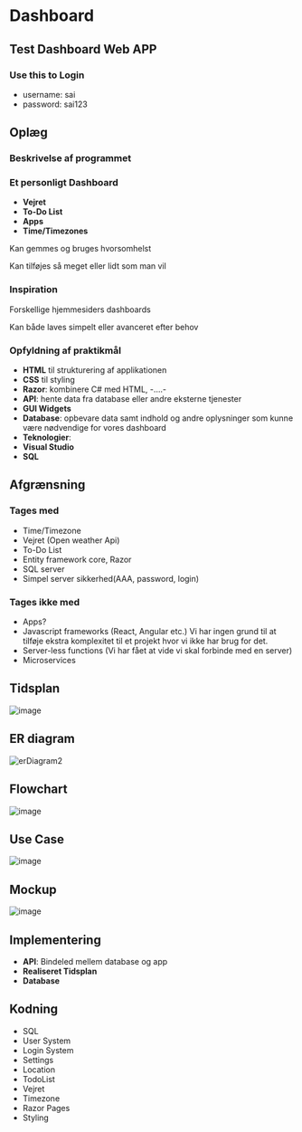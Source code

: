 # Dashboard
## Test Dashboard Web APP
### Use this to Login
- username: sai
- password: sai123

## Oplæg
### Beskrivelse af programmet

### **Et personligt Dashboard**

- **Vejret**
- **To-Do List**
- **Apps**
- **Time/Timezones**

Kan gemmes og bruges hvorsomhelst

Kan tilføjes så meget eller lidt som man vil

### Inspiration

Forskellige hjemmesiders dashboards

Kan både laves simpelt eller avanceret efter behov

### Opfyldning af praktikmål

- **HTML** til strukturering af applikationen
- **CSS** til styling
- **Razor**: kombinere C# med HTML, -….-
- **API**: hente data fra database eller andre eksterne tjenester
- **GUI Widgets**
- **Database**: opbevare data samt indhold og andre oplysninger som kunne være nødvendige for vores dashboard
- **Teknologier**:
- **Visual Studio**
- **SQL**

## Afgrænsning

### Tages med
- Time/Timezone
- Vejret (Open weather Api)
- To-Do List 
- Entity framework core, Razor
- SQL server
- Simpel server sikkerhed(AAA, password, login)

### Tages ikke med
- Apps?
- Javascript frameworks (React, Angular etc.)
Vi har ingen grund til at tilføje ekstra komplexitet til et projekt hvor vi ikke har brug for det.
- Server-less functions (Vi har fået at vide vi skal forbinde med en server)
- Microservices



## Tidsplan
![image](https://github.com/user-attachments/assets/f459e772-18de-45b4-aa36-d6cf3ba0c28e)

## ER diagram
![erDiagram2](https://github.com/user-attachments/assets/14b26b12-bbe6-46c3-bca2-524a8e338a5d)

## Flowchart
![image](https://github.com/user-attachments/assets/20f13cf9-37ad-4679-97db-301a08c23053)

## Use Case
![image](https://github.com/user-attachments/assets/102f0526-e037-456f-9b37-fac330b15767)

## Mockup
![image](https://github.com/user-attachments/assets/fd57d53d-931f-4784-840b-b30dc2fb9107)



## Implementering
- **API**: Bindeled mellem database og app
- **Realiseret Tidsplan**
- **Database**

## Kodning
- SQL
- User System
- Login System
- Settings
- Location
- TodoList
- Vejret
- Timezone
- Razor Pages
- Styling









